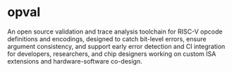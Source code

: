 # opval
An open source validation and trace analysis toolchain for RISC-V opcode definitions and encodings, designed to catch bit-level errors, ensure argument consistency, and support early error detection and CI integration for developers, researchers, and chip designers working on custom ISA extensions and hardware-software co-design.
